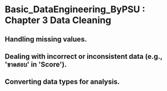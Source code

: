 # Basic_DataEngineering_ByPSU : Chapter 3 Data Cleaning

## Handling missing values.

## Dealing with incorrect or inconsistent data (e.g., 'ขาดสอบ' in 'Score').

## Converting data types for analysis.
